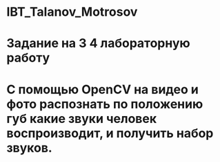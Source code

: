 ﻿# IBT_Talanov_Motrosov
# Задание на 3 4 лабораторную работу 
# С помощью OpenCV на видео и фото распознать по положению губ какие звуки человек воспроизводит, и получить набор звуков.  
